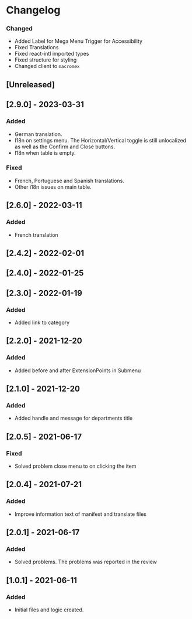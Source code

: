 # Changelog

### Changed

- Added Label for Mega Menu Trigger for Accessibility
- Fixed Translations
- Fixed react-intl imported types
- Fixed structure for styling
- Changed client to `macromex`

## [Unreleased]

## [2.9.0] - 2023-03-31

### Added

- German translation.
- I18n on settings menu. The Horizontal/Vertical toggle is still unlocalized as well as the Confirm and Close buttons.
- I18n when table is empty.

### Fixed

- French, Portuguese and Spanish translations.
- Other i18n issues on main table.

## [2.6.0] - 2022-03-11

### Added

- French translation

## [2.4.2] - 2022-02-01

## [2.4.0] - 2022-01-25

## [2.3.0] - 2022-01-19

### Added

- Added link to category

## [2.2.0] - 2021-12-20

### Added

- Added before and after ExtensionPoints in Submenu

## [2.1.0] - 2021-12-20

### Added

- Added handle and message for departments title

## [2.0.5] - 2021-06-17

### Fixed

- Solved problem close menu to on clicking the item

## [2.0.4] - 2021-07-21

### Added

- Improve information text of manifest and translate files

## [2.0.1] - 2021-06-17

### Added

- Solved problems. The problems was reported in the review

## [1.0.1] - 2021-06-11

### Added

- Initial files and logic created.
